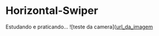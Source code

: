 # Horizontal-Swiper 
Estudando e praticando...
![teste da camera]([url_da_imagem](![image](https://github.com/eniocharles/first-app/assets/120492104/7f17c45d-053b-48f7-994a-de9ee8a5b26b))

